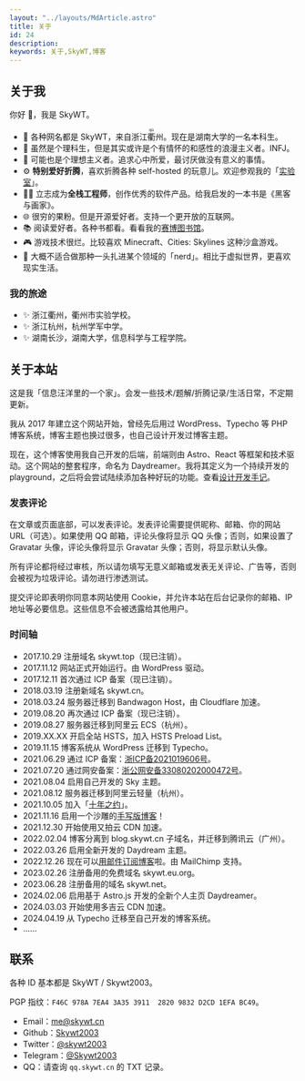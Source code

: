 ```yaml
---
layout: "../layouts/MdArticle.astro"
title: 关于
id: 24
description:
keywords: 关于,SkyWT,博客
---
```


## 关于我

你好 👋，我是 SkyWT。

- 🧑 各种网名都是 SkyWT，来自浙江<ruby>衢<rt>qú</rt></ruby>州。现在是湖南大学的一名本科生。
- 🌈 虽然是个理科生，但是其实或许是个有情怀的和感性的浪漫主义者。INFJ。
- 🤔 可能也是个理想主义者。追求心中所爱，最讨厌做没有意义的事情。
- ⚙️ **特别爱好折腾**，喜欢折腾各种 self-hosted 的玩意儿。欢迎参观我的「[实验室](https://skywt.cn/lab)」。
- 👨‍💻 立志成为**全栈工程师**，创作优秀的软件产品。给我启发的一本书是《黑客与画家》。
- 🌐 很穷的果粉。但是开源爱好者。支持一个更开放的互联网。
- 📚 阅读爱好者。各种书都看。看看我的[赛博图书馆](https://books.skywt.cn)。
- 🎮 游戏技术很烂。比较喜欢 Minecraft、Cities: Skylines 这种沙盒游戏。
- 🎒 大概不适合做那种一头扎进某个领域的「nerd」。相比于虚拟世界，更喜欢现实生活。

### 我的旅途

- ✨ 浙江衢州，衢州市实验学校。
- ✨ 浙江杭州，杭州学军中学。
- ✨ 湖南长沙，湖南大学，信息科学与工程学院。

## 关于本站

这是我「信息汪洋里的一个家」。会发一些技术/题解/折腾记录/生活日常，不定期更新。

我从 2017 年建立这个网站开始，曾经先后用过 WordPress、Typecho 等 PHP 博客系统，博客主题也换过很多，也自己设计开发过博客主题。

现在，这个博客使用我自己开发的后端，前端则由 Astro、React 等框架和技术驱动。这个网站的整套程序，命名为 Daydreamer。我将其定义为一个持续开发的 playground，之后将会尝试陆续添加各种好玩的功能。查看[设计开发手记](https://skywt.cn/blog/new-personal-website-daydreamer-design-development-log/)。

### 发表评论

在文章或页面底部，可以发表评论。发表评论需要提供昵称、邮箱、你的网站 URL（可选）。如果使用 QQ 邮箱，评论头像将显示 QQ 头像；否则，如果设置了 Gravatar 头像，评论头像将显示 Gravatar 头像；否则，将显示默认头像。

所有评论都将经过审核，所以请勿填写无意义邮箱或发表无关评论、广告等，否则会被视为垃圾评论。请勿进行渗透测试。

提交评论即表明你同意本网站使用 Cookie，并允许本站在后台记录你的邮箱、IP 地址等必要信息。这些信息不会被透露给其他用户。

### 时间轴

- 2017.10.29 注册域名 skywt.top（现已注销）。
- 2017.11.12 网站正式开始运行。由 WordPress 驱动。
- 2017.12.11 首次通过 ICP 备案（现已注销）。
- 2018.03.19 注册新域名 skywt.cn。
- 2018.03.24 服务器迁移到 Bandwagon Host，由 Cloudflare 加速。
- 2019.08.20 再次通过 ICP 备案（现已注销）。
- 2019.08.27 服务器迁移到阿里云 ECS（杭州）。
- 2019.XX.XX 开启全站 HSTS，加入 HSTS Preload List。
- 2019.11.15 博客系统从 WordPress 迁移到 Typecho。
- 2021.06.29 通过 ICP 备案：[浙ICP备2021019606号](https://beian.miit.gov.cn "浙ICP备2021019606号")。
- 2021.07.20 通过网安备案：[浙公网安备33080202000472号](http://www.beian.gov.cn/portal/registerSystemInfo?recordcode=33080202000472 "浙公网安备33080202000472号")。
- 2021.08.04 启用自己开发的 Sky 主题。
- 2021.08.12 服务器迁移到阿里云轻量（杭州）。
- 2021.10.05 加入「[十年之约](https://www.foreverblog.cn)」。
- 2021.11.16 启用一个沙雕的[手写版博客](https://write.skywt.cn/)！
- 2021.12.30 开始使用又拍云 CDN 加速。
- 2022.02.04 博客分离到 blog.skywt.cn 子域名，并迁移到腾讯云（广州）。
- 2022.03.26 启用全新开发的 Daydream 主题。
- 2022.12.26 现在可以[用邮件订阅博客](https://mailchi.mp/97e1f54049cd/subscribe)啦。由 MailChimp 支持。
- 2023.02.26 注册备用的免费域名 skywt.eu.org。
- 2023.06.28 注册备用的域名 skywt.net。
- 2024.02.06 启用基于 Astro.js 开发的全新个人主页 Daydreamer。
- 2024.03.03 开始使用多吉云 CDN 加速。
- 2024.04.19 从 Typecho 迁移至自己开发的博客系统。
- ……

## 联系

各种 ID 基本都是 SkyWT / Skywt2003。

PGP 指纹：`F46C 978A 7EA4 3A35 3911  2820 9832 D2CD 1EFA BC49`。

- Email：[me@skywt.cn](mailto:me@skywt.cn)
- Github：[Skywt2003](https://github.com/Skywt2003)
- Twitter：[@skywt2003](https://twitter.com/skywt2003)
- Telegram：[@Skywt2003](http://t.me/Skywt2003)
- QQ：请查询 `qq.skywt.cn` 的 TXT 记录。
